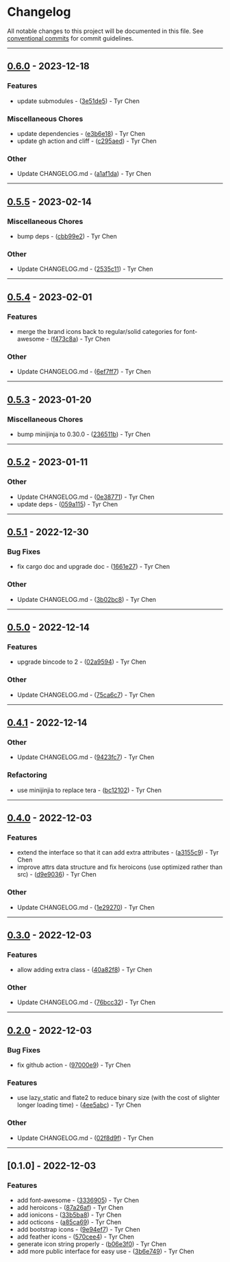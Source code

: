 # Changelog

All notable changes to this project will be documented in this file. See [conventional commits](https://www.conventionalcommits.org/) for commit guidelines.

---
## [0.6.0](https://github.com/tyrchen/free-icons/compare/v0.5.5..v0.6.0) - 2023-12-18

### Features

- update submodules - ([3e51de5](https://github.com/tyrchen/free-icons/commit/3e51de59c9616433c7bf46381e716c72d6f786c5)) - Tyr Chen

### Miscellaneous Chores

- update dependencies - ([e3b6e18](https://github.com/tyrchen/free-icons/commit/e3b6e188bc70ef82053444dcbac2b026d6cb87c8)) - Tyr Chen
- update gh action and cliff - ([c295aed](https://github.com/tyrchen/free-icons/commit/c295aed7eba7f09fab931127c0838e4419e444cd)) - Tyr Chen

### Other

- Update CHANGELOG.md - ([a1af1da](https://github.com/tyrchen/free-icons/commit/a1af1da6ba8a614b2b48906894984ce7faf81187)) - Tyr Chen

---
## [0.5.5](https://github.com/tyrchen/free-icons/compare/v0.5.4..v0.5.5) - 2023-02-14

### Miscellaneous Chores

- bump deps - ([cbb99e2](https://github.com/tyrchen/free-icons/commit/cbb99e2b10f36ae91ddb5ee2caa397c84b011b16)) - Tyr Chen

### Other

- Update CHANGELOG.md - ([2535c11](https://github.com/tyrchen/free-icons/commit/2535c115bee95868cd96fdda700c473e6068d9c7)) - Tyr Chen

---
## [0.5.4](https://github.com/tyrchen/free-icons/compare/v0.5.3..v0.5.4) - 2023-02-01

### Features

- merge the brand icons back to regular/solid categories for font-awesome - ([f473c8a](https://github.com/tyrchen/free-icons/commit/f473c8a500de8650bcd917e9636788a70cbd861e)) - Tyr Chen

### Other

- Update CHANGELOG.md - ([6ef7ff7](https://github.com/tyrchen/free-icons/commit/6ef7ff7c74fffa754006bb8d7640d0b5b519c4ae)) - Tyr Chen

---
## [0.5.3](https://github.com/tyrchen/free-icons/compare/v0.5.2..v0.5.3) - 2023-01-20

### Miscellaneous Chores

- bump minijinja to 0.30.0 - ([236511b](https://github.com/tyrchen/free-icons/commit/236511b7883e64eac4ea6ebd9021a41d52446195)) - Tyr Chen

---
## [0.5.2](https://github.com/tyrchen/free-icons/compare/v0.5.1..v0.5.2) - 2023-01-11

### Other

- Update CHANGELOG.md - ([0e38771](https://github.com/tyrchen/free-icons/commit/0e38771f38595a4a5b52f99cdb2572efd055f3ab)) - Tyr Chen
- update deps - ([059a115](https://github.com/tyrchen/free-icons/commit/059a115ac4fe5ebbed4032051ab7f2f325b52b3c)) - Tyr Chen

---
## [0.5.1](https://github.com/tyrchen/free-icons/compare/v0.5.0..v0.5.1) - 2022-12-30

### Bug Fixes

- fix cargo doc and upgrade doc - ([1661e27](https://github.com/tyrchen/free-icons/commit/1661e2700f2d861bd6d27e7571be7702bfa83a44)) - Tyr Chen

### Other

- Update CHANGELOG.md - ([3b02bc8](https://github.com/tyrchen/free-icons/commit/3b02bc8a130ec35289eb3a30e683be9d8b04300d)) - Tyr Chen

---
## [0.5.0](https://github.com/tyrchen/free-icons/compare/v0.4.1..v0.5.0) - 2022-12-14

### Features

- upgrade bincode to 2 - ([02a9594](https://github.com/tyrchen/free-icons/commit/02a95943675187f4f1682e4e66fd935b37d9c686)) - Tyr Chen

### Other

- Update CHANGELOG.md - ([75ca6c7](https://github.com/tyrchen/free-icons/commit/75ca6c76531abf3b54ace1b708284a58dd318375)) - Tyr Chen

---
## [0.4.1](https://github.com/tyrchen/free-icons/compare/v0.4.0..v0.4.1) - 2022-12-14

### Other

- Update CHANGELOG.md - ([9423fc7](https://github.com/tyrchen/free-icons/commit/9423fc7f4c397ceb2da40c73df39aad299dd7a39)) - Tyr Chen

### Refactoring

- use minijinjia to replace tera - ([bc12102](https://github.com/tyrchen/free-icons/commit/bc1210286c496050b928db0fe0bca23bfae1738b)) - Tyr Chen

---
## [0.4.0](https://github.com/tyrchen/free-icons/compare/v0.3.0..v0.4.0) - 2022-12-03

### Features

- extend the interface so that it can add extra attributes - ([a3155c9](https://github.com/tyrchen/free-icons/commit/a3155c9d2c6696772497dda081721796e7adb69c)) - Tyr Chen
- improve attrs data structure and fix heroicons (use optimized rather than src) - ([d9e9036](https://github.com/tyrchen/free-icons/commit/d9e9036a567cf8389cd5d8e9d61dd1fff403785e)) - Tyr Chen

### Other

- Update CHANGELOG.md - ([1e29270](https://github.com/tyrchen/free-icons/commit/1e292707d3858ecfb6f08392135ab5f381fe2405)) - Tyr Chen

---
## [0.3.0](https://github.com/tyrchen/free-icons/compare/v0.2.0..v0.3.0) - 2022-12-03

### Features

- allow adding extra class - ([40a82f8](https://github.com/tyrchen/free-icons/commit/40a82f87a01ceee1f5ca776521ff08529f1d2540)) - Tyr Chen

### Other

- Update CHANGELOG.md - ([76bcc32](https://github.com/tyrchen/free-icons/commit/76bcc32ec3589150e5d6b0d26b16c6f22ea75bfe)) - Tyr Chen

---
## [0.2.0](https://github.com/tyrchen/free-icons/compare/v0.1.0..v0.2.0) - 2022-12-03

### Bug Fixes

- fix github action - ([97000e9](https://github.com/tyrchen/free-icons/commit/97000e95b98d38e2d75310f7ec06ded8f3d54b0f)) - Tyr Chen

### Features

- use lazy_static and flate2 to reduce binary size (with the cost of slighter longer loading time) - ([4ee5abc](https://github.com/tyrchen/free-icons/commit/4ee5abc646c6898530634c4563521c61feea16b3)) - Tyr Chen

### Other

- Update CHANGELOG.md - ([02f8d9f](https://github.com/tyrchen/free-icons/commit/02f8d9fc751437b6c6c54fe6d37aacc18310c0ab)) - Tyr Chen

---
## [0.1.0] - 2022-12-03

### Features

- add font-awesome - ([3336905](https://github.com/tyrchen/free-icons/commit/33369050e62b090800b4341bbe48a033f091b856)) - Tyr Chen
- add heroicons - ([87a26af](https://github.com/tyrchen/free-icons/commit/87a26af33be7a5ed55c15d5d5b008c8fba4bbe99)) - Tyr Chen
- add ionicons - ([33b5ba8](https://github.com/tyrchen/free-icons/commit/33b5ba8fd1a827880603d68a54e5bf4351058a90)) - Tyr Chen
- add octicons - ([a85ca69](https://github.com/tyrchen/free-icons/commit/a85ca6962c11c0372a004265e590f07920d7dff7)) - Tyr Chen
- add bootstrap icons - ([9e94ef7](https://github.com/tyrchen/free-icons/commit/9e94ef7cd170108150443fb5b06b93f57d837486)) - Tyr Chen
- add feather icons - ([570cee4](https://github.com/tyrchen/free-icons/commit/570cee4e851c10f21d66df65e37c934196f658bc)) - Tyr Chen
- generate icon string properly - ([b06e3f0](https://github.com/tyrchen/free-icons/commit/b06e3f078c61780792f6c7ca18c2924db90f8d7e)) - Tyr Chen
- add more public interface for easy use - ([3b6e749](https://github.com/tyrchen/free-icons/commit/3b6e749bd3a7c615ee34e2628ef12d285c7481e0)) - Tyr Chen

<!-- generated by git-cliff -->
